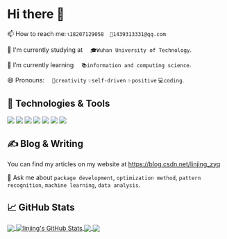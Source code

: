 # Hi there 👋

📫 How to reach me: `📞18207129058`&emsp;`📨1439313331@qq.com`

🔭 I'm currently studying at &emsp;`🎓Wuhan University of Technology`.

🌱 I’m currently learning &emsp;`📚information and computing science`.

😄 Pronouns: &emsp;`🙋‍creativity` `💡self-driven` `✨positive` `💻coding`.

## 🔧 Technologies & Tools
![](https://img.shields.io/badge/Code-Python-informational?style=flat&logo=python&logoColor=white&color=2bbc8a)
![](https://img.shields.io/badge/Tools-Anaconda-informational?style=flat&logo=anaconda&logoColor=white&color=2bbc8a)
![](https://img.shields.io/badge/Editor-CLion-informational?style=flat&logo=clion&leogoColor=white&color=2bbc8a)
![](https://img.shields.io/badge/Tools-Jupyter-informational?style=flat&logo=jupyter&logoColor=white&color=2bbc8a)
![](https://img.shields.io/badge/Code-Java-informational?style=flat&logo=java&logoColor=white&color=2bbc8a)
![](https://img.shields.io/badge/Editor-Eclipse-informational?style=flat&logo=eclipse&logoColor=white&color=2bbc8a)
![](https://img.shields.io/badge/Tools-MySQL-informational?style=flat&logo=mysql&logoColor=white&color=2bbc8a)

## &#x270d; Blog & Writing

You can find my articles on my website at https://blog.csdn.net/linjing_zyq

💬 Ask me about `package development`, `optimization method`, `pattern recognition`, `machine learning`, `data analysis`.

## &#x1f4c8; GitHub Stats

<a href="https://github.com/linjing-lab/linjing-lab">
  <img align="center" src="https://github-readme-stats.vercel.app/api/top-langs/?username=linjing-lab&hide=java,html,tex&title_color=ffffff&text_color=c9cacc&icon_color=2bbc8a&bg_color=1d1f21&langs_count=3" />
</a>
<a href="https://github.com/linjing-lab/linjing-lab">
  <img align="center" src="https://github-readme-stats.vercel.app/api?username=linjing-lab&show_icons=true&line_height=27&count_private=true&title_color=ffffff&text_color=c9cacc&icon_color=2bbc8a&bg_color=1d1f21" alt="linjing's GitHub Stats" />
</a>

<a href="https://github.com/linjing-lab/optimtool">
  <img align="center" src="https://github-readme-stats.vercel.app/api/pin/?username=linjing-lab&repo=optimtool&title_color=ffffff&text_color=c9cacc&icon_color=2bbc8a&bg_color=1d1f21" />
</a>


<a href="https://github.com/linjing-lab/pytorch-tutorial">
  <img align="center" src="https://github-readme-stats.vercel.app/api/pin/?username=linjing-lab&repo=pytorch-tutorial&title_color=ffffff&text_color=c9cacc&icon_color=2bbc8a&bg_color=1d1f21" />
</a>    
